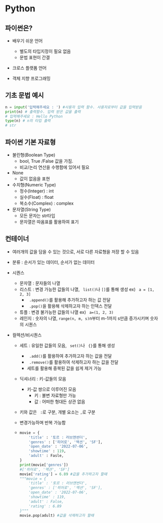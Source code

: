 # Python 

## 파이썬은?

* 배우기 쉬운 언어

  * 별도의 타입지정이 필요 없음
  * 문법 표현이 간결

* 크로스 플랫폼 언어

* 객체 지향 프로그래밍

  

## 기초 문법 예시

```python
n = input('입력해주세요 : ') #사용자 입력 함수. 사용자로부터 값을 입력받음
print(n) # 출력함수. 입력 받은 값을 출력
# 입력해주세요 : Hello Python
type(n) # n의 타입 출력
# str
```



## 파이썬 기본 자료형

* 불린형(Boolean Type) 
  * bool, True /False 값을 가짐. 
  * 비교/논리 연산을 수행함에 있어서 필요
* None
  * 값이 없음을 표현
* 수치형(Numeric Type)
  * 정수(Integer) : int
  * 실수(Float) : float 
  * 복소수(Complex) : complex
* 문자열(String Type)
  * 모든 문자는 str타입
  * 문자열은 따옴표를 활용하여 표기

## 컨테이너

* 여러개의 값을 담을 수 있는 것으로, 서로 다른 자료형을 저장 할 수 있음
* 분류 : 순서가 있는 데이터, 순서가 없는 데이터

* 시퀀스

  * 문자열 : 문자들의 나열
  * 리스트 : 변경 가능한 값들의 나열, ` list()`나 `[]`를 통해 생성 ex) ` a = [1, 2, 3]`
    * ` .append()`를 활용해 추가하고자 하는 값 전달
    * ` .pop()`을 활용해 삭제하고자 하는 인덱스 전달
  * 튜플 : 변경 불가능한 값들의 나열 ex) ` a=(1, 2, 3)`
  * 레인지 : 숫자의 나열, ` range(n, m, s) `n부터 m-1까지 s만큼 증가시키며 숫자의 시퀀스

* 컬렉션/비시퀀스

  * 세트 : 유일한 값들의 모음, ` set()`나 ` {}`를 통해 생성

    * ` .add()`를 활용하여 추가하고자 하는 값을 전달
    * ` .remove()`를 활용하여 삭제하고자 하는 값을 전달
    * 세트를 활용해 중복된 값을 쉽게 제거 가능

  * 딕셔너리 : 키-값들의 모음

    * 키-값 쌍으로 이루어진 모음
      * 키 : 불변 자료형만 가능
      * 값 : 어떠한 형대든 상관 없음

  * 키와 값은 ` :`로 구분, 개별 요소는 `,`로 구분

  * 변경가능하며 반복 가능함

  * ```python
    movie = {
        'title' : '토르 : 러브앤썬더',
        'genres' : ['히어로', '액션', 'SF'],
        'open_date' : '2022-07-06',
        'showtime' : 119,
        'adult' : Fasle,
    }
    print(movie['genres'])
    #['히어로', '액션', 'SF']
    movie['rating'] = 6.89 #값을 추가하고자 할때
    """movie = {
        'title' : '토르 : 러브앤썬더',
        'genres' : ['히어로', '액션', 'SF'],
        'open_date' : '2022-07-06',
        'showtime' : 119,
        'adult' : False,
        'rating' : 6.89
    }"""
    movie.pop(adult) #값을 삭제하고자 할때
    ```